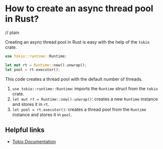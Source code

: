 # How to create an async thread pool in Rust?
// plain

Creating an async thread pool in Rust is easy with the help of the `tokio` crate.

```rust
use tokio::runtime::Runtime;

let mut rt = Runtime::new().unwrap();
let pool = rt.executor();
```

This code creates a thread pool with the default number of threads.

1. `use tokio::runtime::Runtime`: imports the `Runtime` struct from the `tokio` crate.
2. `let mut rt = Runtime::new().unwrap()`: creates a new `Runtime` instance and stores it in `rt`.
3. `let pool = rt.executor()`: creates a thread pool from the `Runtime` instance and stores it in `pool`.

## Helpful links
- [Tokio Documentation](https://tokio.rs/docs/getting-started/runtime/)